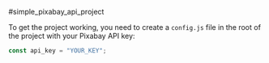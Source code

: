 #simple_pixabay_api_project

To get the project working, you need to create a `config.js` file in the root of the project with your Pixabay API key:

```js
const api_key = "YOUR_KEY";
```
